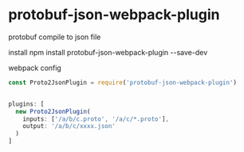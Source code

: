 # protobuf-json-webpack-plugin
protobuf compile to json file

install
  npm install protobuf-json-webpack-plugin --save-dev

webpack config
```javascript
const Proto2JsonPlugin = require('protobuf-json-webpack-plugin')


plugins: [
  new Proto2JsonPlugin(
    inputs: ['/a/b/c.proto', '/a/c/*.proto'],
    output: '/a/b/c/xxxx.json'
  )
]

```
